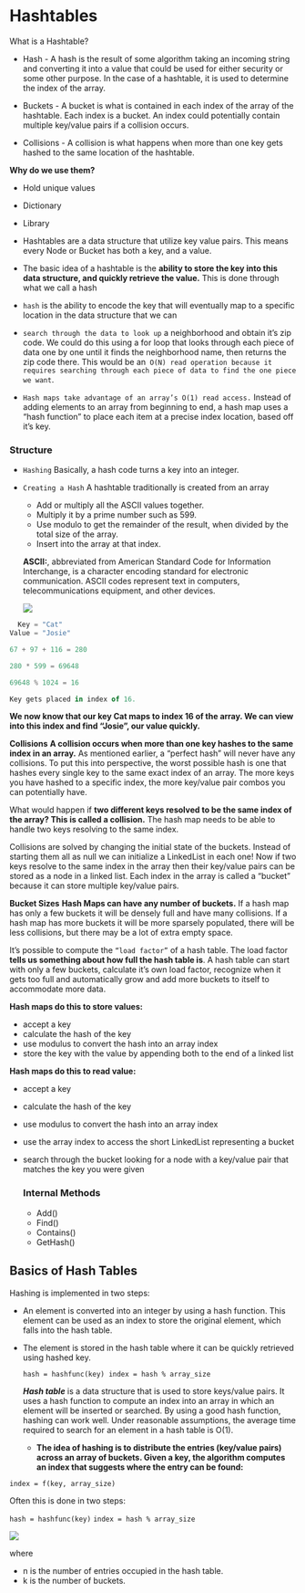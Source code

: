# Hashtables
What is a Hashtable?

- Hash - A hash is the result of some algorithm taking an incoming string and converting it into a value that could be used for either security or some other purpose. In the case of a hashtable, it is used to determine the index of the array.
  
- Buckets - A bucket is what is contained in each index of the array of the hashtable. Each index is a bucket. An index could potentially contain multiple key/value pairs if a collision occurs.
- Collisions - A collision is what happens when more than one key gets hashed to the same location of the hashtable.
  
**Why do we use them?**
- Hold unique values
- Dictionary
- Library
  
- Hashtables are a data structure that utilize key value pairs. This means every Node or Bucket has both a key, and a value.
  
 - The basic idea of a hashtable is the **ability to store the key into this data structure, and quickly retrieve the value.** This is done through what we call a hash
  
- `hash` is the ability to encode the key that will eventually map to a specific location in the data structure that we can
  
- `search through the data to look up` a neighborhood and obtain it’s zip code. We could do this using a for loop that looks through each piece of data one by one until it finds the neighborhood name, then returns the zip code there. This would be an` O(N) read operation because it requires searching through each piece of data to find the one piece we want`.

- `Hash maps take advantage of an array’s O(1) read access.` Instead of adding elements to an array from beginning to end, a hash map uses a “hash function” to place each item at a precise index location, based off it’s key.

### Structure
- `Hashing`
Basically, a hash code turns a key into an integer. 

- `Creating a Hash`
A hashtable traditionally is created from an array
  - Add or multiply all the ASCII values together.
  - Multiply it by a prime number such as 599.
  - Use modulo to get the remainder of the result, when divided by the total size of the array.
  - Insert into the array at that index.
  
  **ASCII:**, abbreviated from American Standard Code for Information Interchange, is a character encoding standard for electronic communication. ASCII codes represent text in computers, telecommunications equipment, and other devices.

  ![](https://www.unitronicsplc.com/Download/SoftwareHelp/VisiLogic_Knowledgebase/ASCII_Table.gif)

```js
  Key = "Cat"
Value = "Josie"

67 + 97 + 116 = 280

280 * 599 = 69648

69648 % 1024 = 16

Key gets placed in index of 16. 
  ```
**We now know that our key Cat maps to index 16 of the array. We can view into this index and find “Josie”, our value quickly.**


  **Collisions**
**A collision occurs when more than one key hashes to the same index in an array.** As mentioned earlier, a “perfect hash” will never have any collisions. To put this into perspective, the worst possible hash is one that hashes every single key to the same exact index of an array. The more keys you have hashed to a specific index, the more key/value pair combos you can potentially have.

What would happen if **two different keys resolved to be the same index of the array? This is called a collision.** The hash map needs to be able to handle two keys resolving to the same index.

Collisions are solved by changing the initial state of the buckets. Instead of starting them all as null we can initialize a LinkedList in each one! Now if two keys resolve to the same index in the array then their key/value pairs can be stored as a node in a linked list. Each index in the array is called a “bucket” because it can store multiple key/value pairs.

**Bucket Sizes**
**Hash Maps can have any number of buckets.** If a hash map has only a few buckets it will be densely full and have many collisions. If a hash map has more buckets it will be more sparsely populated, there will be less collisions, but there may be a lot of extra empty space.

It’s possible to compute the `“load factor”` of a hash table. The load factor **tells us something about how full the hash table is**. A hash table can start with only a few buckets, calculate it’s own load factor, recognize when it gets too full and automatically grow and add more buckets to itself to accommodate more data.


**Hash maps do this to store values:**

- accept a key
- calculate the hash of the key
- use modulus to convert the hash into an array index
- store the key with the value by appending both to the end of a linked list
  
**Hash maps do this to read value:**

- accept a key
- calculate the hash of the key
- use modulus to convert the hash into an array index
- use the array index to access the short LinkedList representing a bucket
- search through the bucket looking for a node with a key/value pair that matches the key you were given
  
  ### Internal Methods
  - Add()
  - Find()
  - Contains()
  - GetHash()

## Basics of Hash Tables
Hashing is implemented in two steps:

- An element is converted into an integer by using a hash function. This element can be used as an index to store the original element, which falls into the hash table.
  
- The element is stored in the hash table where it can be quickly retrieved using hashed key.

     `hash = hashfunc(key)
   index = hash % array_size`

   ***Hash table***
   is a data structure that is used to store keys/value pairs. It uses a hash function to compute an index into an array in which an element will be inserted or searched. By using a good hash function, hashing can work well. Under reasonable assumptions, the average time required to search for an element in a hash table is O(1).

   - **The idea of hashing is to distribute the entries (key/value pairs) across an array of buckets. Given a key, the algorithm computes an index that suggests where the entry can be found:**

`index = f(key, array_size)`

Often this is done in two steps:

`hash = hashfunc(key)`
`index = hash % array_size`

![](https://wikimedia.org/api/rest_v1/media/math/render/svg/fd499f2d72d4d62340d6c35ffa1e27649885c381)

where

- n is the number of entries occupied in the hash table.
- k is the number of buckets.